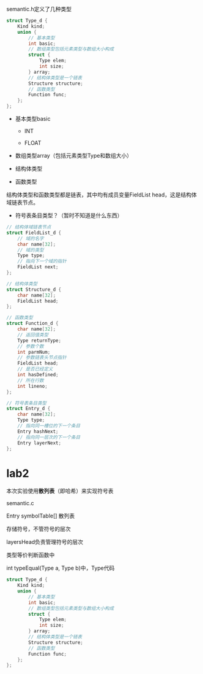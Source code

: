 semantic.h定义了几种类型

```c
struct Type_d {
    Kind kind;
    union {
        // 基本类型
        int basic;
        // 数组类型包括元素类型与数组大小构成
        struct {
            Type elem;
            int size;
        } array;
        // 结构体类型是一个链表
        Structure structure;
        // 函数类型
        Function func;
    };
};
```

- 基本类型basic
  
  - INT
  
  - FLOAT

- 数组类型array（包括元素类型Type和数组大小）

- 结构体类型

- 函数类型

结构体类型和函数类型都是链表，其中均有成员变量FieldList head，这是结构体域链表节点。

- 符号表条目类型？（暂时不知道是什么东西）

```c
// 结构体域链表节点
struct FieldList_d {
    // 域的名字
    char name[32];
    // 域的类型
    Type type;
    // 指向下一个域的指针
    FieldList next;
};

// 结构体类型
struct Structure_d {
    char name[32];
    FieldList head;
};

// 函数类型
struct Function_d {
    char name[32];
    // 返回值类型
    Type returnType;
    // 参数个数
    int parmNum;
    // 参数链表头节点指针
    FieldList head;
    // 是否已经定义
    int hasDefined;
    // 所在行数
    int lineno;
};

// 符号表条目类型
struct Entry_d {
    char name[32];
    Type type;
    // 指向同一槽位的下一个条目
    Entry hashNext;
    // 指向同一层次的下一个条目
    Entry layerNext;
};
```

# lab2

本次实验使用**散列表**（即哈希）来实现符号表

semantic.c

Entry symbolTable[] 散列表

存储符号，不管符号的层次

layersHead负责管理符号的层次

类型等价判断函数中

int typeEqual(Type a, Type b)中，Type代码

```c
struct Type_d {
    Kind kind;
    union {
        // 基本类型
        int basic;
        // 数组类型包括元素类型与数组大小构成
        struct {
            Type elem;
            int size;
        } array;
        // 结构体类型是一个链表
        Structure structure;
        // 函数类型
        Function func;
    };
};
```


